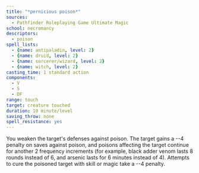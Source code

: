 ```yaml
---
title: "*pernicious poison*"
sources:
  - Pathfinder Roleplaying Game Ultimate Magic
school: necromancy
descriptors:
  - poison
spell_lists:
  - {name: antipaladin, level: 2}
  - {name: druid, level: 2}
  - {name: sorcerer/wizard, level: 2}
  - {name: witch, level: 2}
casting_time: 1 standard action
components:
  - V
  - S
  - DF
range: touch
target: creature touched
duration: 10 minute/level
saving_throw: none
spell_resistance: yes
---
```


You weaken the target's defenses against poison. The target gains a --4 penalty on saves against poison, and poisons affecting the target continue for another 2 frequency increments (for example, black adder venom lasts 8 rounds instead of 6, and arsenic lasts for 6 minutes instead of 4). Attempts to cure the poisoned target with skill or magic take a --4 penalty.

